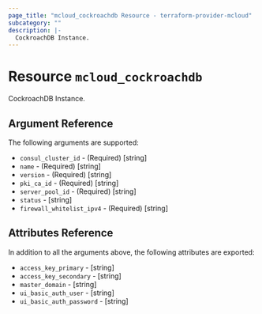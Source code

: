 ```yaml
---
page_title: "mcloud_cockroachdb Resource - terraform-provider-mcloud"
subcategory: ""
description: |-
  CockroachDB Instance.
---
```


# Resource `mcloud_cockroachdb`

CockroachDB Instance.



## Argument Reference

The following arguments are supported:

- `consul_cluster_id` - (Required) [string] 
- `name` - (Required) [string] 
- `version` - (Required) [string] 
- `pki_ca_id` - (Required) [string] 
- `server_pool_id` - (Required) [string] 
- `status` - [string] 
- `firewall_whitelist_ipv4` - (Required) [string] 

## Attributes Reference

In addition to all the arguments above, the following attributes are exported:

- `access_key_primary` - [string] 
- `access_key_secondary` - [string] 
- `master_domain` - [string] 
- `ui_basic_auth_user` - [string] 
- `ui_basic_auth_password` - [string] 